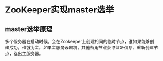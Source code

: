 # ZooKeeper实现master选举


## master选举原理
多个服务器在启动时候，会在Zookeeper上创建相同的临时节点，谁如果能够创建成功，谁就为主。如果主服务器宕机，其他备用节点获取监听信息，重新创建节点，选出主服务器。